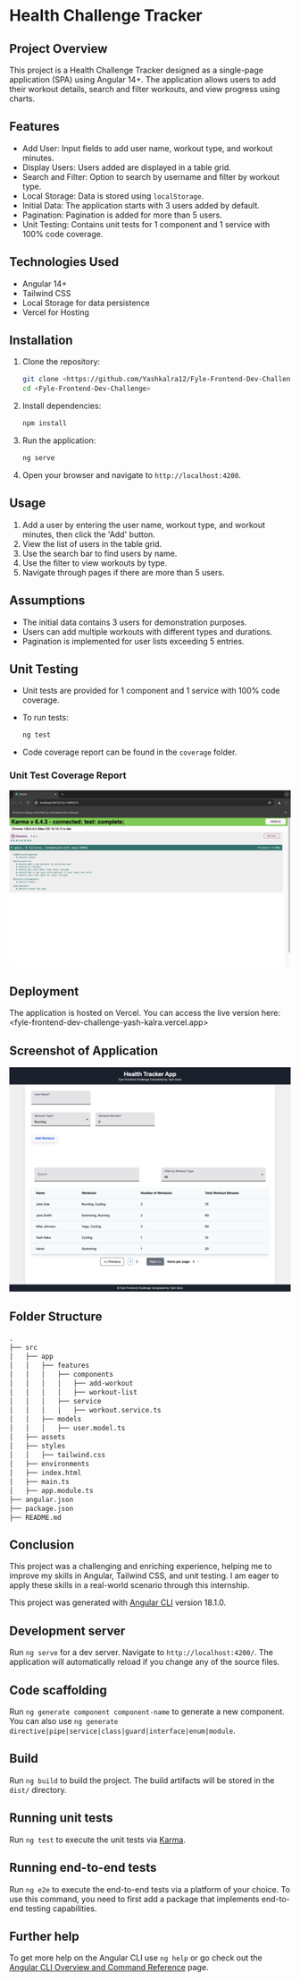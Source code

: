 # Health Challenge Tracker

## Project Overview

This project is a Health Challenge Tracker designed as a single-page application (SPA) using Angular 14+. The application allows users to add their workout details, search and filter workouts, and view progress using charts.

## Features

- Add User: Input fields to add user name, workout type, and workout minutes.
- Display Users: Users added are displayed in a table grid.
- Search and Filter: Option to search by username and filter by workout type.
- Local Storage: Data is stored using `localStorage`.
- Initial Data: The application starts with 3 users added by default.
- Pagination: Pagination is added for more than 5 users.
- Unit Testing: Contains unit tests for 1 component and 1 service with 100% code coverage.

## Technologies Used

- Angular 14+
- Tailwind CSS
- Local Storage for data persistence
- Vercel for Hosting

## Installation

1. Clone the repository:
   ```bash
   git clone <https://github.com/Yashkalra12/Fyle-Frontend-Dev-Challenge>
   cd <Fyle-Frontend-Dev-Challenge>
   ```

2. Install dependencies:
   ```bash
   npm install
   ```

3. Run the application:
   ```bash
   ng serve
   ```

4. Open your browser and navigate to `http://localhost:4200`.

## Usage

1. Add a user by entering the user name, workout type, and workout minutes, then click the 'Add' button.
2. View the list of users in the table grid.
3. Use the search bar to find users by name.
4. Use the filter to view workouts by type.
5. Navigate through pages if there are more than 5 users.

## Assumptions

- The initial data contains 3 users for demonstration purposes.
- Users can add multiple workouts with different types and durations.
- Pagination is implemented for user lists exceeding 5 entries.

## Unit Testing

- Unit tests are provided for 1 component and 1 service with 100% code coverage.
- To run tests:
  ```bash
  ng test
  ```

- Code coverage report can be found in the `coverage` folder.

### Unit Test Coverage Report

![Unit Test Coverage Report](./public/screenshot.jpeg)


## Deployment

The application is hosted on Vercel. You can access the live version here:   <fyle-frontend-dev-challenge-yash-kalra.vercel.app>


## Screenshot of Application

![Application Screenshot](./public/HealthChallengeTracker.jpeg)


## Folder Structure

```
.
├── src
│   ├── app
│   │   ├── features
│   │   │   ├── components
│   │   │   │   ├── add-workout
│   │   │   │   ├── workout-list
│   │   │   ├── service
│   │   │   │   ├── workout.service.ts
│   │   ├── models
│   │   │   ├── user.model.ts
│   ├── assets
│   ├── styles
│   │   ├── tailwind.css
│   ├── environments
│   ├── index.html
│   ├── main.ts
│   ├── app.module.ts
├── angular.json
├── package.json
├── README.md

```

## Conclusion

This project was a challenging and enriching experience, helping me to improve my skills in Angular, Tailwind CSS, and unit testing. I am eager to apply these skills in a real-world scenario through this internship.


This project was generated with [Angular CLI](https://github.com/angular/angular-cli) version 18.1.0.

## Development server

Run `ng serve` for a dev server. Navigate to `http://localhost:4200/`. The application will automatically reload if you change any of the source files.

## Code scaffolding

Run `ng generate component component-name` to generate a new component. You can also use `ng generate directive|pipe|service|class|guard|interface|enum|module`.

## Build

Run `ng build` to build the project. The build artifacts will be stored in the `dist/` directory.

## Running unit tests

Run `ng test` to execute the unit tests via [Karma](https://karma-runner.github.io).

## Running end-to-end tests

Run `ng e2e` to execute the end-to-end tests via a platform of your choice. To use this command, you need to first add a package that implements end-to-end testing capabilities.

## Further help

To get more help on the Angular CLI use `ng help` or go check out the [Angular CLI Overview and Command Reference](https://angular.dev/tools/cli) page.
